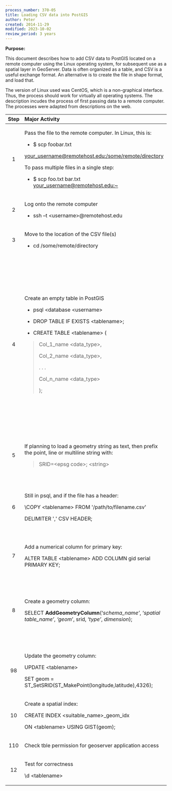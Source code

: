 ```yaml
---
process_number: 370-05
title: Loading CSV data into PostGIS
author: Peter
created: 2014-11-29
modified: 2023-10-02
review_period: 3 years
---
```


**Purpose:**

This document describes how to add CSV data to PostGIS located on a remote computer using the Linux operating system, for subsequent use as a spatial layer in GeoServer. Data is often organized as a table, and CSV is a useful exchange format. An alternative is to create the file in shape format, and load that.

The version of Linux used was CentOS, which is a non-graphical interface. Thus, the process should work for virtually all operating systems. The description incudes the process of first passing data to a remote computer. The processes were adapted from descriptions on the web.

<table>
<colgroup>
<col style="width: 9%" />
<col style="width: 53%" />
<col style="width: 37%" />
</colgroup>
<thead>
<tr>
<th style="text-align: center;"><strong>Step</strong></th>
<th style="text-align: left;"><strong>Major Activity</strong></th>
<th style="text-align: left;"><strong>References, Forms and Details</strong></th>
</tr>
</thead>
<tbody>
<tr>
<td style="text-align: center;">1</td>
<td style="text-align: left;"><p>Pass the file to the remote computer. In Linux, this is:</p>
<ul>
<li><p>$ scp foobar.txt</p></li>
</ul>
<p><a href="mailto:your_username@remotehost.edu:/some/remote/directory">your_username@remotehost.edu:/some/remote/directory</a></p>
<p>To pass multiple files in a single step:</p>
<ul>
<li><p>$ scp foo.txt bar.txt <a href="mailto:your_username@remotehost.edu:~">your_username@remotehost.edu:~</a></p></li>
</ul></td>
<td style="text-align: left;"><p>Other file-moving variants are mentioned at:</p>
<p><a href="http://www.hypexr.org/linux_scp_help.php">http://www.hypexr.org/linux_scp_help.php</a></p></td>
</tr>
<tr>
<td style="text-align: center;">2</td>
<td style="text-align: left;"><p>Log onto the remote computer</p>
<ul>
<li><p>ssh –t &lt;username&gt;@remotehost.edu</p></li>
</ul></td>
<td style="text-align: left;"></td>
</tr>
<tr>
<td style="text-align: center;">3</td>
<td style="text-align: left;"><p>Move to the location of the CSV file(s)</p>
<ul>
<li><p>cd /some/remote/directory</p></li>
</ul></td>
<td style="text-align: left;"></td>
</tr>
<tr>
<td style="text-align: center;">4</td>
<td style="text-align: left;"><p>Create an empty table in PostGIS</p>
<ul>
<li><p>psql &lt;database &lt;username&gt;</p></li>
<li><p>DROP TABLE IF EXISTS &lt;tablename&gt;;</p></li>
<li><p>CREATE TABLE &lt;tablename&gt; (</p></li>
</ul>
<blockquote>
<p>Col_1_name &lt;data_type&gt;,</p>
<p>Col_2_name &lt;data_type&gt;,</p>
<p>. . .</p>
<p>Col_n_name &lt;data_type&gt;</p>
<p><mark></mark></p>
<p>);</p>
</blockquote></td>
<td style="text-align: left;"><ul>
<li><p>Note opening and closing parentheses for create table</p></li>
<li><p>Common numeric and character types:</p>
<ul>
<li><p>The <strong>real</strong> type typically has a range of at least 1E-37 to 1E+37 with a precision of at least 6 decimal digits.</p></li>
<li><p>The <strong>double precision</strong> type typically has a range of around 1E-307 to 1E+308 with a precision of at least 15 digits.</p></li>
<li><p>The type <strong>integer</strong> is a common choice, as it offers the best balance between range, storage size, and performance.</p></li>
<li><p>The notations <strong>varchar(n)</strong> and <strong>char(n)</strong> are aliases for <strong>character varying(n)</strong> and <strong>character(n),</strong> respectively. <strong>character</strong> without length specifier is equivalent to character(1).</p></li>
</ul></li>
</ul></td>
</tr>
<tr>
<td style="text-align: center;">5</td>
<td style="text-align: left;"><p>If planning to load a geometry string as text, then prefix the point, line or multiline string with:</p>
<blockquote>
<p>SRID=&lt;epsg code&gt;; &lt;string&gt;</p>
</blockquote></td>
<td style="text-align: left;"><ul>
<li><p>Allows point, line or multiline string to include the epsg code and load</p></li>
<li><p>note the semi-colon before the &lt;string&gt;</p></li>
</ul></td>
</tr>
<tr>
<td style="text-align: center;">6</td>
<td style="text-align: left;"><p>Still in psql, and if the file has a header:</p>
<p>\COPY &lt;tablename&gt; FROM '/path/to/filename.csv'</p>
<p>DELIMITER ',' CSV HEADER;</p></td>
<td style="text-align: left;"><ul>
<li><p>If no header, omit the HEADER attribute</p></li>
<li><p>Use \copy (and not simply copy) because one does not need special privileges to perform.</p></li>
<li><p>If space-delimited data, use ‘ ‘</p></li>
</ul></td>
</tr>
<tr>
<td style="text-align: center;">7</td>
<td style="text-align: left;"><p>Add a numerical column for primary key:</p>
<p>ALTER TABLE &lt;tablename&gt; ADD COLUMN gid serial PRIMARY KEY;</p></td>
<td style="text-align: left;"><ul>
<li><p>Creates a binary tree search index</p></li>
</ul></td>
</tr>
<tr>
<td style="text-align: center;">8</td>
<td style="text-align: left;"><p>Create a geometry column:</p>
<p>SELECT <strong>AddGeometryColumn</strong>(‘<em>schema_name’</em>, ‘<em>spatial table_name’</em>, <em>‘geom</em>’, srid, ‘<em>type’</em>, <em>dimension</em>);</p></td>
<td style="text-align: left;"><ul>
<li><p>Example:</p></li>
</ul>
<p>SELECT AddGeometryColumn ('data','placenames','geom' ,3005,'POINT',2);</p>
<ul>
<li><p>srid = 4326 (latitude, longitude on datum WGS84), etc (no quotes)</p></li>
<li><p>type=POINT, etc</p></li>
</ul></td>
</tr>
<tr>
<td style="text-align: center;">98</td>
<td style="text-align: left;"><p>Update the geometry column:</p>
<p>UPDATE &lt;tablename&gt;</p>
<p>SET geom = ST_SetSRID(ST_MakePoint(longitude,latitude),4326);</p></td>
<td style="text-align: left;"><ul>
<li><p>This could identify a projected coordinate system, for instance, an UTM projection with northings and eastings.</p></li>
</ul></td>
</tr>
<tr>
<td style="text-align: center;">10</td>
<td style="text-align: left;"><p>Create a spatial index:</p>
<p>CREATE INDEX &lt;suitable_name&gt;_geom_idx</p>
<p>ON &lt;tablename&gt; USING GIST(geom);</p></td>
<td style="text-align: left;"><ul>
<li><p>The index name is a free choice, but should be meaningful</p></li>
</ul></td>
</tr>
<tr>
<td style="text-align: center;">110</td>
<td style="text-align: left;">Check tble permission for geoserver application access</td>
<td style="text-align: left;"><ul>
<li></li>
</ul></td>
</tr>
<tr>
<td style="text-align: center;">12</td>
<td style="text-align: left;"><p>Test for correctness</p>
<p>\d &lt;tablename&gt;</p></td>
<td style="text-align: left;"><ul>
<li><p>Should see serial PKey and GIST index, as well as columns</p></li>
</ul></td>
</tr>
</tbody>
</table>
